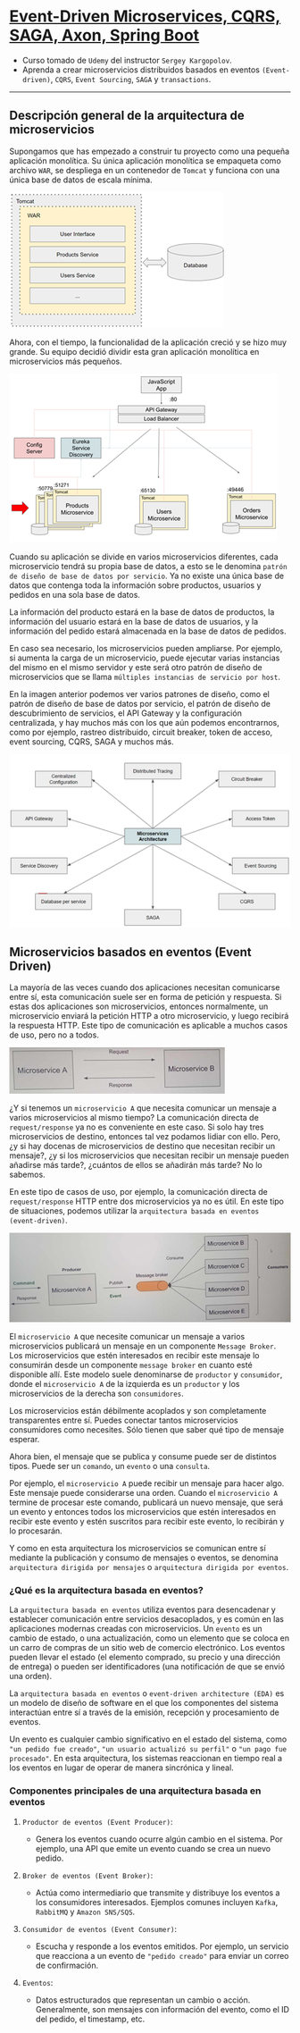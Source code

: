 # [Event-Driven Microservices, CQRS, SAGA, Axon, Spring Boot](https://indra.udemy.com/course/spring-boot-microservices-cqrs-saga-axon-framework/)

- Curso tomado de `Udemy` del instructor `Sergey Kargopolov`.
- Aprenda a crear microservicios distribuidos basados en eventos `(Event-driven)`, `CQRS`, `Event Sourcing`, `SAGA` y
  `transactions`.

---

## Descripción general de la arquitectura de microservicios

Supongamos que has empezado a construir tu proyecto como una pequeña aplicación monolítica. Su única aplicación
monolítica se empaqueta como archivo `WAR`, se despliega en un contenedor de `Tomcat` y funciona con una única base de
datos de escala mínima.

![01.png](assets/section-01/01.png)

Ahora, con el tiempo, la funcionalidad de la aplicación creció y se hizo muy grande. Su equipo decidió dividir esta gran
aplicación monolítica en microservicios más pequeños.

![02.png](assets/section-01/02.png)

Cuando su aplicación se divide en varios microservicios diferentes, cada microservicio tendrá su propia base de datos,
a esto se le denomina `patrón de diseño de base de datos por servicio`. Ya no existe una única base de datos que
contenga toda la información sobre productos, usuarios y pedidos en una sola base de datos.

La información del producto estará en la base de datos de productos, la información del usuario estará en la base de
datos de usuarios, y la información del pedido estará almacenada en la base de datos de pedidos.

En caso sea necesario, los microservicios pueden ampliarse. Por ejemplo, si aumenta la carga de un microservicio, puede
ejecutar varias instancias del mismo en el mismo servidor y este será otro patrón de diseño de microservicios que se
llama `múltiples instancias de servicio por host`.

En la imagen anterior podemos ver varios patrones de diseño, como el patrón de diseño de base de datos por servicio, el
patrón de diseño de descubrimiento de servicios, el API Gateway y la configuración centralizada, y hay muchos más con
los que aún podemos encontrarnos, como por ejemplo, rastreo distribuido, circuit breaker, token de acceso, event
sourcing, CQRS, SAGA y muchos más.

![03.png](assets/section-01/03.png)

## Microservicios basados en eventos (Event Driven)

La mayoría de las veces cuando dos aplicaciones necesitan comunicarse entre sí, esta comunicación suele ser en forma de
petición y respuesta. Si estas dos aplicaciones son microservicios, entonces normalmente, un microservicio enviará la
petición HTTP a otro microservicio, y luego recibirá la respuesta HTTP. Este tipo de comunicación es aplicable a muchos
casos de uso, pero no a todos.

![04.png](assets/section-01/04.png)

¿Y si tenemos un `microservicio A` que necesita comunicar un mensaje a varios microservicios al mismo tiempo? La
comunicación directa de `request/response` ya no es conveniente en este caso. Si solo hay tres microservicios de
destino, entonces tal vez podamos lidiar con ello. Pero, ¿y si hay docenas de microservicios de destino que necesitan
recibir un mensaje?, ¿y si los microservicios que necesitan recibir un mensaje pueden añadirse más tarde?, ¿cuántos de
ellos se añadirán más tarde? No lo sabemos.

En este tipo de casos de uso, por ejemplo, la comunicación directa de `request/response` HTTP entre dos microservicios
ya no es útil. En este tipo de situaciones, podemos utilizar la `arquitectura basada en eventos (event-driven)`.

![05.png](assets/section-01/05.png)

El `microservicio A` que necesite comunicar un mensaje a varios microservicios publicará un mensaje en un componente
`Message Broker`. Los microservicios que estén interesados en recibir este mensaje lo consumirán desde un componente
`message broker` en cuanto esté disponible allí. Este modelo suele denominarse de `productor` y `consumidor`, donde el
`microservicio A` de la izquierda es un `productor` y los microservicios de la derecha son `consumidores`.

Los microservicios están débilmente acoplados y son completamente transparentes entre sí. Puedes conectar tantos
microservicios consumidores como necesites. Sólo tienen que saber qué tipo de mensaje esperar.

Ahora bien, el mensaje que se publica y consume puede ser de distintos tipos. Puede ser un `comando`, un `evento` o una
`consulta`.

Por ejemplo, el `microservicio A` puede recibir un mensaje para hacer algo. Este mensaje puede considerarse una orden.
Cuando el `microservicio A` termine de procesar este comando, publicará un nuevo mensaje, que será un evento y entonces
todos los microservicios que estén interesados en recibir este evento y estén suscritos para recibir este evento, lo
recibirán y lo procesarán.

Y como en esta arquitectura los microservicios se comunican entre sí mediante la publicación y consumo de mensajes o
eventos, se denomina `arquitectura dirigida por mensajes` o `arquitectura dirigida por eventos`.

### ¿Qué es la arquitectura basada en eventos?

La `arquitectura basada en eventos` utiliza eventos para desencadenar y establecer comunicación entre servicios
desacoplados, y es común en las aplicaciones modernas creadas con microservicios. Un `evento` es un cambio de estado, o
una actualización, como un elemento que se coloca en un carro de compras de un sitio web de comercio electrónico. Los
eventos pueden llevar el estado (el elemento comprado, su precio y una dirección de entrega) o pueden ser
identificadores (una notificación de que se envió una orden).

La `arquitectura basada en eventos` o `event-driven architecture (EDA)` es un modelo de diseño de software en el que los
componentes del sistema interactúan entre sí a través de la emisión, recepción y procesamiento de eventos.

Un evento es cualquier cambio significativo en el estado del sistema, como `"un pedido fue creado"`,
`"un usuario actualizó su perfil"` o `"un pago fue procesado"`. En esta arquitectura, los sistemas reaccionan en tiempo
real a los eventos en lugar de operar de manera sincrónica y lineal.

### Componentes principales de una arquitectura basada en eventos

1. `Productor de eventos (Event Producer)`:
    - Genera los eventos cuando ocurre algún cambio en el sistema. Por ejemplo, una API que emite un evento cuando se
      crea un nuevo pedido.

2. `Broker de eventos (Event Broker)`:
    - Actúa como intermediario que transmite y distribuye los eventos a los consumidores interesados. Ejemplos comunes
      incluyen `Kafka`, `RabbitMQ` y `Amazon SNS/SQS`.

3. `Consumidor de eventos (Event Consumer)`:
    - Escucha y responde a los eventos emitidos. Por ejemplo, un servicio que reacciona a un evento de `"pedido creado"`
      para enviar un correo de confirmación.

4. `Eventos`:
    - Datos estructurados que representan un cambio o acción. Generalmente, son mensajes con información del evento,
      como el ID del pedido, el timestamp, etc.
